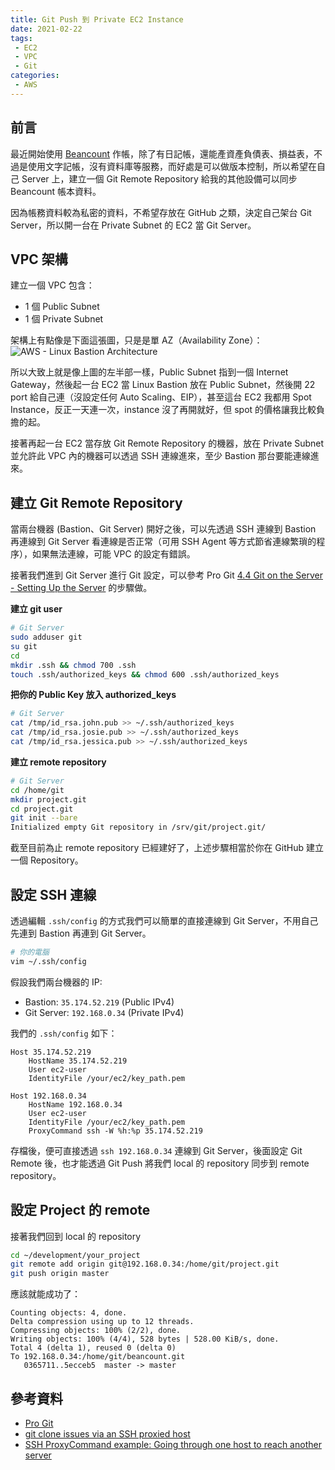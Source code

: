 ```yaml
---
title: Git Push 到 Private EC2 Instance
date: 2021-02-22
tags:
 - EC2
 - VPC
 - Git
categories: 
 - AWS
---
```


## 前言
最近開始使用 [Beancount](https://github.com/beancount/beancount) 作帳，除了有日記帳，還能產資產負債表、損益表，不過是使用文字記帳，沒有資料庫等服務，而好處是可以做版本控制，所以希望在自己 Server 上，建立一個 Git Remote Repository 給我的其他設備可以同步 Beancount 帳本資料。

因為帳務資料較為私密的資料，不希望存放在 GitHub 之類，決定自己架台 Git Server，所以開一台在 Private Subnet 的 EC2 當 Git Server。

## VPC 架構
建立一個 VPC 包含：
- 1 個 Public Subnet
- 1 個 Private Subnet

架構上有點像是下面這張圖，只是是單 AZ（Availability Zone）：
![AWS - Linux Bastion Architecture](https://d1.awsstatic.com/partner-network/QuickStart/datasheets/linux-bastion-architecture.584765ff724625db9ab0d91a8ccb1c2eb7e15a5b.png)

所以大致上就是像上圖的左半部一樣，Public Subnet 指到一個 Internet Gateway，然後起一台 EC2 當 Linux Bastion 放在 Public Subnet，然後開 22 port 給自己連（沒設定任何 Auto Scaling、EIP），甚至這台 EC2 我都用 Spot Instance，反正一天連一次，instance 沒了再開就好，但 spot 的價格讓我比較負擔的起。

接著再起一台 EC2 當存放 Git Remote Repository 的機器，放在 Private Subnet 並允許此 VPC 內的機器可以透過 SSH 連線進來，至少 Bastion 那台要能連線進來。

## 建立 Git Remote Repository
當兩台機器 (Bastion、Git Server) 開好之後，可以先透過 SSH 連線到 Bastion 再連線到 Git Server 看連線是否正常（可用 SSH Agent 等方式節省連線繁瑣的程序），如果無法連線，可能 VPC 的設定有錯誤。

接著我們進到 Git Server 進行 Git 設定，可以參考 Pro Git [4.4 Git on the Server - Setting Up the Server](https://git-scm.com/book/en/v2/Git-on-the-Server-Setting-Up-the-Server) 的步驟做。

**建立 git user**
```bash
# Git Server
sudo adduser git
su git
cd
mkdir .ssh && chmod 700 .ssh
touch .ssh/authorized_keys && chmod 600 .ssh/authorized_keys
```

**把你的 Public Key 放入 authorized_keys**
```bash
# Git Server
cat /tmp/id_rsa.john.pub >> ~/.ssh/authorized_keys
cat /tmp/id_rsa.josie.pub >> ~/.ssh/authorized_keys
cat /tmp/id_rsa.jessica.pub >> ~/.ssh/authorized_keys
```

**建立 remote repository**
```bash
# Git Server
cd /home/git
mkdir project.git
cd project.git
git init --bare
Initialized empty Git repository in /srv/git/project.git/
```

截至目前為止 remote repository 已經建好了，上述步驟相當於你在 GitHub 建立一個 Repository。

## 設定 SSH 連線
透過編輯 `.ssh/config` 的方式我們可以簡單的直接連線到 Git Server，不用自己先連到 Bastion 再連到 Git Server。

```bash
# 你的電腦
vim ~/.ssh/config
```

假設我們兩台機器的 IP:
- Bastion: `35.174.52.219` (Public IPv4)
- Git Server: `192.168.0.34` (Private IPv4)

我們的 `.ssh/config` 如下：
```
Host 35.174.52.219
    HostName 35.174.52.219
    User ec2-user
    IdentityFile /your/ec2/key_path.pem

Host 192.168.0.34
    HostName 192.168.0.34
    User ec2-user
    IdentityFile /your/ec2/key_path.pem
    ProxyCommand ssh -W %h:%p 35.174.52.219
```

存檔後，便可直接透過 `ssh 192.168.0.34` 連線到 Git Server，後面設定 Git Remote 後，也才能透過 Git Push 將我們 local 的 repository 同步到 remote repository。

## 設定 Project 的 remote
接著我們回到 local 的 repository
```bash
cd ~/development/your_project
git remote add origin git@192.168.0.34:/home/git/project.git
git push origin master
```

應該就能成功了：
```
Counting objects: 4, done.
Delta compression using up to 12 threads.
Compressing objects: 100% (2/2), done.
Writing objects: 100% (4/4), 528 bytes | 528.00 KiB/s, done.
Total 4 (delta 1), reused 0 (delta 0)
To 192.168.0.34:/home/git/beancount.git
   0365711..5ecceb5  master -> master
```

## 參考資料
- [Pro Git](https://git-scm.com/book/en/v2/Git-on-the-Server-Setting-Up-the-Server)
- [git clone issues via an SSH proxied host](https://stackoverflow.com/questions/32654857/git-clone-issues-via-an-ssh-proxied-host?fbclid=IwAR3SvXOobzGk14H8nc3Mxc_Er5Tiz6wC6izz2AtNiakBpV2DpHCs97l5idk)
- [SSH ProxyCommand example: Going through one host to reach another server](https://www.cyberciti.biz/faq/linux-unix-ssh-proxycommand-passing-through-one-host-gateway-server/)